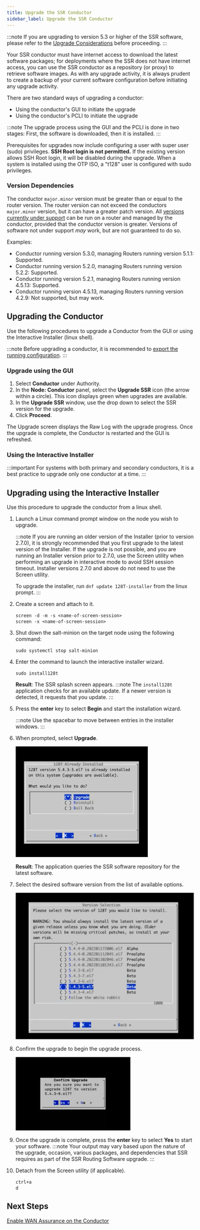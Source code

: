```yaml
---
title: Upgrade the SSR Conductor
sidebar_label: Upgrade the SSR Conductor
---
```


:::note
If you are upgrading to version 5.3 or higher of the SSR software, please refer to the [Upgrade Considerations](intro_upgrade_considerations.md) before proceeding.
:::

Your SSR conductor must have internet access to download the latest software packages; for deployments where the SSR does not have internet access, you can use the SSR conductor as a repository (or proxy) to retrieve software images. As with any upgrade activity, it is always prudent to create a backup of your current software configuration before initiating any upgrade activity.

There are two standard ways of upgrading a conductor:

- Using the conductor's GUI to initiate the upgrade
- Using the conductor's PCLI to initiate the upgrade

:::note
The upgrade process using the GUI and the PCLI is done in two stages: First, the software is downloaded, then it is installed.
:::

Prerequisites for upgrades now include configuring a user with super user (sudo) privileges. **SSH Root login is not permitted.** If the existing version allows SSH Root login, it will be disabled during the upgrade. When a system is installed using the OTP ISO, a "t128" user is configured with sudo privileges. 

### Version Dependencies

The conductor `major.minor` version must be greater than or equal to the router version. The router version can not exceed the conductors `major.minor` version, but it can have a greater patch version. All [versions currently under support](about_support_policy.md) can be run on a router and managed by the conductor, provided that the conductor version is greater. Versions of software not under support *may* work, but are not guaranteed to do so.  

Examples:
- Conductor running version 5.3.0, managing Routers running version 5.1.1: Supported.
- Conductor running version 5.2.0, managing Routers running version 5.2.2: Supported.
- Conductor running version 5.2.1, managing Routers running version 4.5.13: Supported.
- Conductor running version 4.5.13, managing Routers running version 4.2.9: Not supported, but may work.

## Upgrading the Conductor 
Use the following procedures to upgrade a Conductor from the GUI or using the Interactive Installer (linux shell).

:::note
Before upgrading a conductor, it is recommended to [export the running configuration](config_basics.md#importexport).
:::

### Upgrade using the GUI

1. Select **Conductor** under Authority.
2. In the **Node: Conductor** panel, select the **Upgrade SSR** icon (the arrow within a circle). This icon displays green when upgrades are available. 
3. In the **Upgrade SSR** window, use the drop down to select the SSR version for the upgrade. 
4. Click **Proceed**.

The Upgrade screen displays the Raw Log with the upgrade progress. Once the upgrade is complete, the Conductor is restarted and the GUI is refreshed. 

### Using the Interactive Installer

:::important
For systems with both primary and secondary conductors, it is a best practice to upgrade only one conductor at a time. 
::: 

## Upgrading using the Interactive Installer

Use this procedure to upgrade the conductor from a linux shell.

1. Launch a Linux command prompt window on the node you wish to upgrade.

   :::note
   If you are running an older version of the Installer (prior to version 2.7.0), it is strongly recommended that you first upgrade to the latest version of the Installer. If the upgrade is not possible, and you are running an Installer version prior to 2.7.0, use the Screen utility when performing an upgrade in interactive mode to avoid SSH session timeout. Installer versions 2.7.0 and above do not need to use the Screen utility.

   To upgrade the installer, run `dnf update 128T-installer` from the linux prompt.
   :::

2. Create a screen and attach to it.
   ```
   screen -d -m -s <name-of-screen-session>
   screen -x <name-of-screen-session>
   ```
3. Shut down the salt-minion on the target node using the following command:

   ```
   sudo systemctl stop salt-minion
   ```
4. Enter the command to launch the interactive installer wizard.

   ```
   sudo install128t
   ```

   **Result**: The SSR splash screen appears.
   :::note
   The `install128t` application checks for an available update. If a newer version is detected, it requests that you update. 
   :::

5. Press the **enter** key to select **Begin** and start the installation wizard.

   :::note
   Use the spacebar to move between entries in the installer windows.
   :::

6. When prompted, select **Upgrade**.
   
   ![Conductor Upgrade](/img/conductor_upgrade1.png)

   **Result**: The application queries the SSR software repository for the latest software.

7. Select the desired software version from the list of available options.

   ![Version Selection dialog](/img/conductor_upgrade2_version.png)

8. Confirm the upgrade to begin the upgrade process.

   ![Confirm Upgrade](/img/conductor_upgrade3_confirm.png)

9. Once the upgrade is complete, press the **enter** key to select **Yes** to start your software.
   :::note
   Your output may vary based upon the nature of the upgrade, occasion, various packages, and dependencies that SSR requires as part of the SSR Routing Software upgrade.
   :::
   
9. Detach from the Screen utility (if applicable).
   ```
   ctrl+a
   d
   ```

## Next Steps
[Enable WAN Assurance on the Conductor](config_wan_assurance.md#enable-wan-assurance-on-the-conductor)
